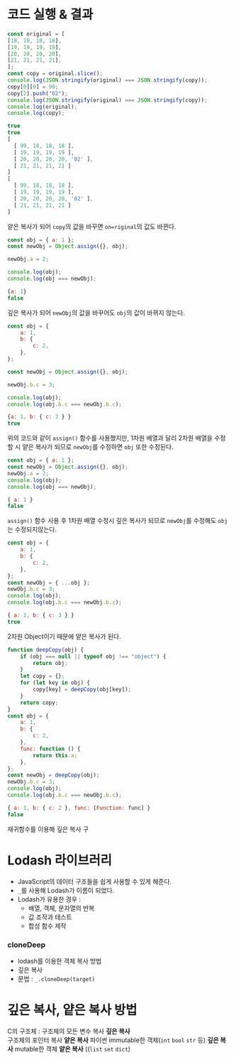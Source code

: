 # 코드 실행 & 결과
```js
const original = [
[18, 18, 18, 18],
[19, 19, 19, 19],
[20, 20, 20, 20],
[21, 21, 21, 21],
];
const copy = original.slice();
console.log(JSON.stringify(original) === JSON.stringify(copy));
copy[0][0] = 99;
copy[2].push("02");
console.log(JSON.stringify(original) === JSON.stringify(copy));
console.log(original);
console.log(copy);
```
```js
true
true
[
  [ 99, 18, 18, 18 ],
  [ 19, 19, 19, 19 ],
  [ 20, 20, 20, 20, '02' ],
  [ 21, 21, 21, 21 ]
]
[
  [ 99, 18, 18, 18 ],
  [ 19, 19, 19, 19 ],
  [ 20, 20, 20, 20, '02' ],
  [ 21, 21, 21, 21 ]
]
```
얕은 복사가 되어 ```copy```의 값을 바꾸면 ```on=riginal```의 값도 바뀐다.
```js
const obj = { a: 1 };
const newObj = Object.assign({}, obj);

newObj.a = 2;

console.log(obj);
console.log(obj === newObj);
```
```js
{a: 1}
false
```
깊은 복사가 되어 ```newObj```의 값을 바꾸어도 ```obj```의 값이 바뀌지 않는다.
```js
const obj = {
    a: 1,
    b: {
        c: 2,
    },
};

const newObj = Object.assign({}, obj);

newObj.b.c = 3;

console.log(obj);
console.log(obj.b.c === newObj.b.c);
```
```js
{a: 1, b: { c: 3 } }
true
```
위의 코드와 같이 ```assign()``` 함수를 사용했지만, 1차원 배열과 달리 2차원 배열을 수정할 시 얕은 복사가 되므로 ```newObj```를 수정하면 ```obj``` 또한 수정된다.

```js
const obj = { a: 1 };
const newObj = Object.assign({}, obj);
newObj.a = 2;
console.log(obj);
console.log(obj === newObj);
```
```js
{ a: 1 }
false
```
```assign()``` 함수 사용 후 1차원 배열 수정시 깊은 복사가 되므로 ```newObj```를 수정해도 ```obj```는 수정되지않는다.
```js
const obj = {
    a: 1,
    b: {
        c: 2,
    },
};
const newObj = { ...obj };
newObj.b.c = 3;
console.log(obj);
console.log(obj.b.c === newObj.b.c);
```
```js
{ a: 1, b: { c: 3 } }
true
```
2차원 Object이기 때문에 얕은 복사가 된다.
```js
function deepCopy(obj) {
    if (obj === null || typeof obj !== "object") {
        return obj;
    }
    let copy = {};
    for (let key in obj) {
        copy[key] = deepCopy(obj[key]);
    }
    return copy;
}
const obj = {
    a: 1,
    b: {
        c: 2,
    },
    func: function () {
        return this.a;
    },
};
const newObj = deepCopy(obj);
newObj.b.c = 3;
console.log(obj);
console.log(obj.b.c === newObj.b.c);
```
```js
{ a: 1, b: { c: 2 }, func: [Function: func] }
false
```
재귀함수를 이용해 깊은 복사 구
# Lodash 라이브러리
* JavaScript의 데이터 구조들을 쉽게 사용할 수 있게 해준다.
* ```_```를 사용해 Lodash가 이름이 되었다.
* Lodash가 유용한 경우 :
  * 배열, 객체, 문자열의 반복
  * 값 조작과 테스트
  * 합성 함수 제작
  
### cloneDeep
* lodash를 이용한 객체 복사 방법
* 깊은 복사
* 문법 : ```_.cloneDeep(target)```

# 깊은 복사, 얕은 복사 방법

C의 구조체 : 구조체의 모든 변수 복사 **깊은 복사**   
구조체의 포인터 복사 **얕은 복사**
파이썬 immutable한 객체(```int``` ```bool``` ```str``` 등) **깊은 복사**   mutable한 객체 **얕은 복사** ((```list``` ```set``` ```dict```)
